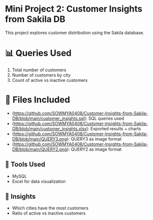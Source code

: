 # Mini Project 2: Customer Insights from Sakila DB
This project explores customer distribution using the Sakila database.

# 📊 Queries Used
1. Total number of customers
2. Number of customers by city
3. Count of active vs inactive customers

# 📁 Files Included
- (https://github.com/SOWMYA0408/Customer-Insights-from-Sakila-DB/blob/main/customer_insights.sql): SQL queries used
- (https://github.com/SOWMYA0408/Customer-Insights-from-Sakila-DB/blob/main/customer_insights.xlsx): Exported results + charts
- (https://github.com/SOWMYA0408/Customer-Insights-from-Sakila-DB/blob/main/QUERY3.png): QUERY3 as image format
- (https://github.com/SOWMYA0408/Customer-Insights-from-Sakila-DB/blob/main/QUERY2.png): QUERY2 as image format
## 🔧 Tools Used
- MySQL
- Excel for data visualization

## 📌 Insights
- Which cities have the most customers
- Ratio of active vs inactive customers
